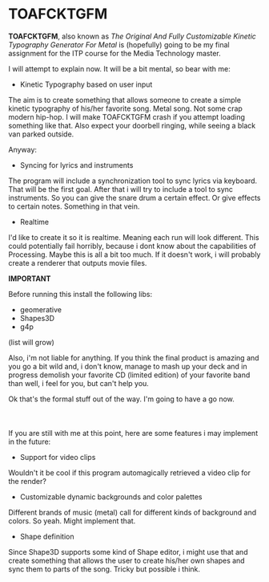 TOAFCKTGFM
==========

**TOAFCKTGFM**, also known as *The Original And Fully Customizable Kinetic Typography Generator For Metal* is (hopefully) going to be my final assignment for the ITP course for the Media Technology master. 

I will attempt to explain now. It will be a bit mental, so bear with me:

- Kinetic Typography based on user input

The aim is to create something that allows someone to create a simple kinetic typography of his/her favorite song. Metal song. Not some crap modern hip-hop. I will make TOAFCKTGFM crash if you attempt loading something like that. Also expect your doorbell ringing, while seeing a black van parked outside.

Anyway:

- Syncing for lyrics and instruments 
 
The program will include a synchronization tool to sync lyrics via keyboard. That will be the first goal. After that i will try to include a tool to sync instruments. So you can give the snare drum a certain effect. Or give effects to certain notes. Something in that vein.

- Realtime

I'd like to create it so it is realtime. Meaning each run will look different. This could potentially fail horribly, because i dont know about the capabilities of Processing. Maybe this is all a bit too much. If it doesn't work, i will probably create a renderer that outputs movie files. 


**IMPORTANT**

Before running this install the following libs:

- geomerative
- Shapes3D
- g4p

(list will grow)

Also, i'm not liable for anything. If you think the final product is amazing and you go a bit wild and, i don't know, manage to mash up your deck and in progress demolish your favorite CD (limited edition) of your favorite band than well, i feel for you, but can't help you. 


Ok that's the formal stuff out of the way. I'm going to have a go now. 
<br/><br/>
<br/><br/>
If you are still with me at this point, here are some features i may implement in the future: 

- Support for video clips

Wouldn't it be cool if this program automagically retrieved a video clip for the render? 

- Customizable dynamic backgrounds and color palettes

Different brands of music (metal) call for different kinds of background and colors. So yeah. Might implement that.

- Shape definition

Since Shape3D supports some kind of Shape editor, i might use that and create something that allows the user to create his/her own shapes and sync them to parts of the song. Tricky but possible i think. 
